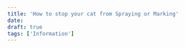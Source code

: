 ```yaml
---
title: 'How to stop your cat from Spraying or Marking'
date: 
draft: true
tags: ['Information']
---
```


